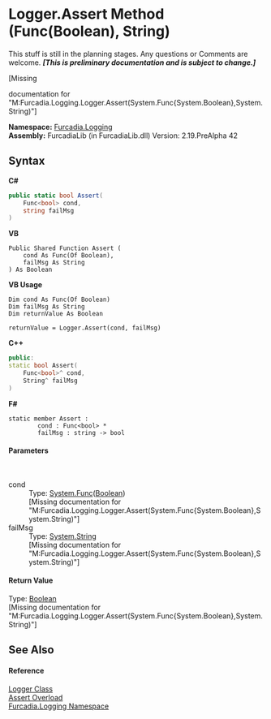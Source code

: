 # Logger.Assert Method (Func(Boolean), String)
This stuff is still in the planning stages. Any questions or Comments are welcome. _**\[This is preliminary documentation and is subject to change.\]**_

\[Missing <summary> documentation for "M:Furcadia.Logging.Logger.Assert(System.Func{System.Boolean},System.String)"\]

**Namespace:**&nbsp;<a href="N_Furcadia_Logging">Furcadia.Logging</a><br />**Assembly:**&nbsp;FurcadiaLib (in FurcadiaLib.dll) Version: 2.19.PreAlpha 42

## Syntax

**C#**<br />
``` C#
public static bool Assert(
	Func<bool> cond,
	string failMsg
)
```

**VB**<br />
``` VB
Public Shared Function Assert ( 
	cond As Func(Of Boolean),
	failMsg As String
) As Boolean
```

**VB Usage**<br />
``` VB Usage
Dim cond As Func(Of Boolean)
Dim failMsg As String
Dim returnValue As Boolean

returnValue = Logger.Assert(cond, failMsg)
```

**C++**<br />
``` C++
public:
static bool Assert(
	Func<bool>^ cond, 
	String^ failMsg
)
```

**F#**<br />
``` F#
static member Assert : 
        cond : Func<bool> * 
        failMsg : string -> bool 

```


#### Parameters
&nbsp;<dl><dt>cond</dt><dd>Type: <a href="http://msdn2.microsoft.com/en-us/library/bb534960" target="_blank">System.Func</a>(<a href="http://msdn2.microsoft.com/en-us/library/a28wyd50" target="_blank">Boolean</a>)<br />\[Missing <param name="cond"/> documentation for "M:Furcadia.Logging.Logger.Assert(System.Func{System.Boolean},System.String)"\]</dd><dt>failMsg</dt><dd>Type: <a href="http://msdn2.microsoft.com/en-us/library/s1wwdcbf" target="_blank">System.String</a><br />\[Missing <param name="failMsg"/> documentation for "M:Furcadia.Logging.Logger.Assert(System.Func{System.Boolean},System.String)"\]</dd></dl>

#### Return Value
Type: <a href="http://msdn2.microsoft.com/en-us/library/a28wyd50" target="_blank">Boolean</a><br />\[Missing <returns> documentation for "M:Furcadia.Logging.Logger.Assert(System.Func{System.Boolean},System.String)"\]

## See Also


#### Reference
<a href="T_Furcadia_Logging_Logger">Logger Class</a><br /><a href="Overload_Furcadia_Logging_Logger_Assert">Assert Overload</a><br /><a href="N_Furcadia_Logging">Furcadia.Logging Namespace</a><br />